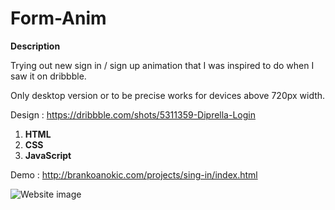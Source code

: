 # Form-Anim

**Description**

Trying out new sign in / sign up animation that I was inspired to do when I saw it on dribbble.

Only desktop version or to be precise works for devices above 720px width.

Design : https://dribbble.com/shots/5311359-Diprella-Login

1. **HTML**
2. **CSS**
3. **JavaScript**

Demo : http://brankoanokic.com/projects/sing-in/index.html

![Website image](https://i.ibb.co/xjC6g4Y/screencapture-127-0-0-1-3000-2020-01-05-20-27-20.png)

